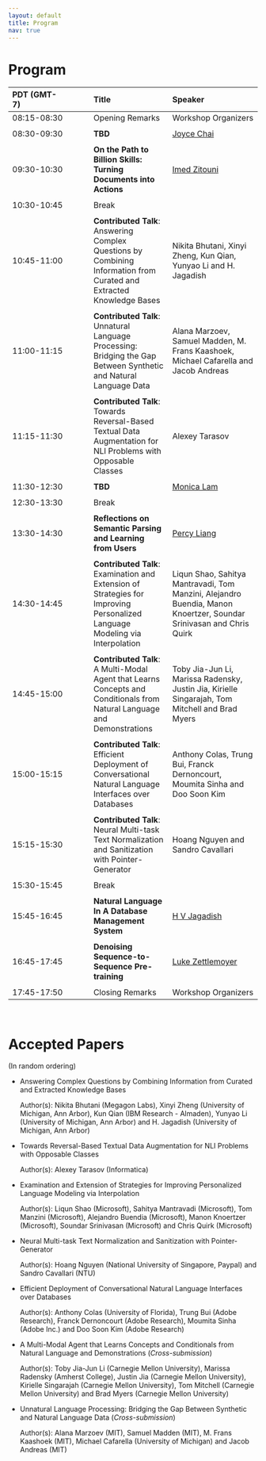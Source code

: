 ```yaml
---
layout: default
title: Program
nav: true
---
```


# Program

<!--
A preview of the workshop schedule is available <a href="images/Schedule.pdf" target="_blank">here</a>.
-->

| PDT (GMT-7)&nbsp;&nbsp;&nbsp;&nbsp;&nbsp;&nbsp;&nbsp;&nbsp;&nbsp;&nbsp;&nbsp;&nbsp;&nbsp;&nbsp;&nbsp;&nbsp;&nbsp;&nbsp;&nbsp;&nbsp;&nbsp;&nbsp;&nbsp;&nbsp;&nbsp;&nbsp;&nbsp;&nbsp;&nbsp;&nbsp;           | Title             | Speaker&nbsp;&nbsp;&nbsp;&nbsp;&nbsp;&nbsp;&nbsp;&nbsp;&nbsp;&nbsp;&nbsp;&nbsp;&nbsp;&nbsp;&nbsp;&nbsp;&nbsp;&nbsp; |
|:-----------------------------|:-----------------|:----------------------|
| 08:15-08:30   | Opening Remarks   | Workshop Organizers |
|||
| 08:30-09:30   | **TBD** | [Joyce Chai](http://www.cse.msu.edu/~jchai/) |
|||
| 09:30-10:30  | **On the Path to Billion Skills: Turning Documents into Actions** | [Imed Zitouni](https://www.linkedin.com/in/imed-zitouni-78819a2/)  |
|||
| 10:30-10:45 | Break | |
|||
| 10:45-11:00 | **Contributed Talk**: Answering Complex Questions by Combining Information from Curated and Extracted Knowledge Bases  | Nikita Bhutani, Xinyi Zheng, Kun Qian, Yunyao Li and H. Jagadish
|||
| 11:00-11:15 | **Contributed Talk**: Unnatural Language Processing: Bridging the Gap Between Synthetic and Natural Language Data | Alana Marzoev, Samuel Madden, M. Frans Kaashoek, Michael Cafarella and Jacob Andreas |
|||
| 11:15-11:30 | **Contributed Talk**: Towards Reversal-Based Textual Data Augmentation for NLI Problems with Opposable Classes | Alexey Tarasov |
|||
| 11:30-12:30  | **TBD** | [Monica Lam](https://suif.stanford.edu/~lam/)
|||
| 12:30-13:30  | Break | |
|||
| 13:30-14:30   | **Reflections on Semantic Parsing and Learning from Users** | [Percy Liang](https://cs.stanford.edu/~pliang/)  |
|||
| 14:30-14:45   | **Contributed Talk**: Examination and Extension of Strategies for Improving Personalized Language Modeling via Interpolation | Liqun Shao, Sahitya Mantravadi, Tom Manzini, Alejandro Buendia, Manon Knoertzer, Soundar Srinivasan and Chris Quirk |
|||
| 14:45-15:00   | **Contributed Talk**: A Multi-Modal Agent that Learns Concepts and Conditionals from Natural Language and Demonstrations | Toby Jia-Jun Li, Marissa Radensky, Justin Jia, Kirielle Singarajah, Tom Mitchell and Brad Myers |
|||
| 15:00-15:15   | **Contributed Talk**: Efficient Deployment of Conversational Natural Language Interfaces over Databases | Anthony Colas, Trung Bui, Franck Dernoncourt, Moumita Sinha and Doo Soon Kim |
|||
| 15:15-15:30   | **Contributed Talk**: Neural Multi-task Text Normalization and Sanitization with Pointer-Generator | Hoang Nguyen and Sandro Cavallari |
|||
| 15:30-15:45  | Break | |
|||
| 15:45-16:45   | **Natural Language In A Database Management System** | [H V Jagadish](https://web.eecs.umich.edu/~jag/)  |
|||
| 16:45-17:45   | **Denoising Sequence-to-Sequence Pre-training** | [Luke Zettlemoyer](https://www.cs.washington.edu/people/faculty/lsz)  |
|||
| 17:45-17:50  | Closing Remarks | Workshop Organizers |

<!--
<object data="images/Schedule.pdf" type="application/pdf" width="700px" height="700px">
    <embed src="images/Schedule.pdf">
        This browser does not support PDFs. Please download the PDF to view it: <a href="images/Schedule.pdf">Download PDF</a>.</p>
    </embed>
</object>
-->


<br>

# Accepted Papers
(In random ordering)

* Answering Complex Questions by Combining Information from Curated and Extracted Knowledge Bases

   Author(s): Nikita Bhutani (Megagon Labs), Xinyi Zheng (University of Michigan, Ann Arbor), Kun Qian (IBM Research - Almaden), Yunyao Li (University of Michigan, Ann Arbor) and H. Jagadish (University of Michigan, Ann Arbor)
   
* Towards Reversal-Based Textual Data Augmentation for NLI Problems with Opposable Classes

   Author(s): Alexey Tarasov (Informatica) 

* Examination and Extension of Strategies for Improving Personalized Language Modeling via Interpolation

   Author(s): Liqun Shao (Microsoft), Sahitya Mantravadi (Microsoft), Tom Manzini (Microsoft), Alejandro Buendia (Microsoft), Manon Knoertzer (Microsoft), Soundar Srinivasan (Microsoft) and Chris Quirk (Microsoft)

* Neural Multi-task Text Normalization and Sanitization with Pointer-Generator

   Author(s): Hoang Nguyen (National University of Singapore, Paypal) and Sandro Cavallari (NTU)

* Efficient Deployment of Conversational Natural Language Interfaces over Databases

   Author(s): Anthony Colas (University of Florida), Trung Bui (Adobe Research), Franck Dernoncourt (Adobe Research), Moumita Sinha (Adobe Inc.) and Doo Soon Kim (Adobe Research)

* A Multi-Modal Agent that Learns Concepts and Conditionals from Natural Language and Demonstrations (_Cross-submission_)

   Author(s): Toby Jia-Jun Li (Carnegie Mellon University), Marissa Radensky (Amherst College), Justin Jia (Carnegie Mellon University), Kirielle Singarajah (Carnegie Mellon University), Tom Mitchell (Carnegie Mellon University) and Brad Myers (Carnegie Mellon University)

* Unnatural Language Processing: Bridging the Gap Between Synthetic and Natural Language Data (_Cross-submission_)

   Author(s): Alana Marzoev (MIT), Samuel Madden (MIT), M. Frans Kaashoek (MIT), Michael Cafarella (University of Michigan) and Jacob Andreas (MIT)
